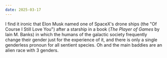 ```yaml
---
date: 2025-03-17
---
```


I find it ironic that Elon Musk named one of SpaceX's drone ships (the "Of Course I Still Love You") after a starship in a book (*The Player of Games* by Iain M. Banks) in which the humans of the galactic society frequently change their gender just for the experience of it, and there is only a single genderless pronoun for all sentient species. Oh and the main baddies are an alien race with 3 genders.
